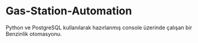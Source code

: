# Gas-Station-Automation
Python ve PostgreSQL kullanılarak hazırlanmış console üzerinde çalışan bir Benzinlik otomasyonu.
